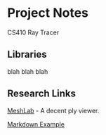 Project Notes
=============
CS410 Ray Tracer

Libraries
------------
blah blah blah

Research Links
--------------
[MeshLab](http://meshlab.sourceforge.net/) - A decent ply viewer.

[Markdown Example](http://en.wikipedia.org/wiki/Markdown#Example)